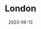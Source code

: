 ---
title: "London"
excerpt: "Where yesteryears waltz with the unfolding"
description: "Where yesteryears waltz with the unfolding"
permalink: /voyage/london
layout: gallery
gallery_name: "london"
collection: voyage
date: 2023-06-13
header:
  overlay_image: London-shard-3v1.jpg
---